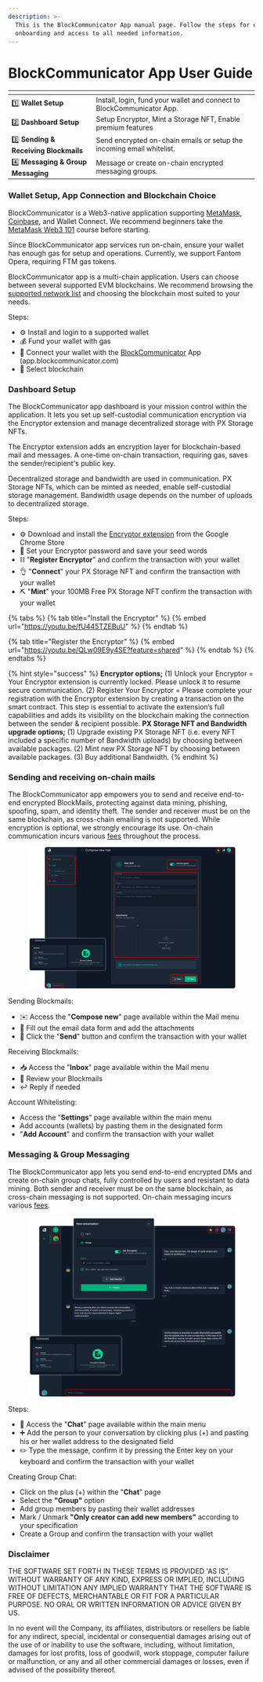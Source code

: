 ```yaml
---
description: >-
  This is the BlockCommunicator App manual page. Follow the steps for easier
  onboarding and access to all needed information.
---
```


# BlockCommunicator App User Guide

<table data-view="cards"><thead><tr><th></th><th></th><th data-hidden></th></tr></thead><tbody><tr><td>1️⃣ <strong>Wallet Setup</strong></td><td>Install, login, fund your wallet and connect to BlockCommunicator App.</td><td></td></tr><tr><td>2️⃣ <strong>Dashboard Setup</strong></td><td>Setup Encryptor, Mint a Storage NFT, Enable premium features</td><td></td></tr><tr><td>3️⃣ <strong>Sending &#x26; Receiving Blockmails</strong></td><td>Send encrypted on-chain emails or setup the incoming email whitelist.</td><td></td></tr><tr><td>4️⃣ <strong>Messaging &#x26; Group Messaging</strong></td><td>Message or create on-chain encrypted messaging groups.</td><td></td></tr></tbody></table>

### Wallet Setup, App Connection and Blockchain Choice

BlockCommunicator is a Web3-native application supporting [MetaMask](https://support.metamask.io/getting-started/getting-started-with-metamask/), [Coinbase](https://www.coinbase.com/learn/tips-and-tutorials/how-to-set-up-a-crypto-wallet), and Wallet Connect. We recommend beginners take the [MetaMask Web3 101](https://learn.metamask.io/overview) course before starting.

Since BlockCommunicator app services run on-chain, ensure your wallet has enough gas for setup and operations. Currently, we support Fantom Opera, requiring FTM gas tokens.&#x20;

BlockCommunicator app is a multi-chain application. Users can choose between several supported EVM blockchains. We recommend browsing the [supported network list](https://wiki.immu3.io/integrators/multi-chain) and choosing the blockchain most suited to your needs.

Steps:

* ⚙️ Install and login to a supported wallet
* 💰 Fund your wallet with gas
* 🤝 Connect your wallet with the [BlockCommunicator](https://app.blockcommunicator.com) App (app.blockcommunicator.com)
* 🔗 Select blockchain

### Dashboard Setup <a href="#dashboard-setup" id="dashboard-setup"></a>

The BlockCommunicator app dashboard is your mission control within the application. It lets you set up self-custodial communication encryption via the Encryptor extension and manage decentralized storage with PX Storage NFTs.

The Encryptor extension adds an encryption layer for blockchain-based mail and messages. A one-time on-chain transaction, requiring gas, saves the sender/recipient's public key.

Decentralized storage and bandwidth are used in communication. PX Storage NFTs, which can be minted as needed, enable self-custodial storage management. Bandwidth usage depends on the number of uploads to decentralized storage.

Steps:

* ⚙️ Download and install the [Encryptor extension](https://chrome.google.com/webstore/detail/encryptor/feolajpinjjfikmmeknkdjbllbppojij?authuser=3\&hl=en-GB) from the Google Chrome Store
* 🔧 Set your Encryptor password and save your seed words
* ⛓️ "**Register Encryptor**" and confirm the transaction with your wallet
* 👌 "**Connect**" your PX Storage NFT and confirm the transaction with your wallet
* ⛏️ "**Mint**" your 100MB Free PX Storage NFT confirm the transaction with your wallet

{% tabs %}
{% tab title="Install the Encryptor" %}
{% embed url="https://youtu.be/fU445TZEBuU" %}
{% endtab %}

{% tab title="Register the Encryptor" %}
{% embed url="https://youtu.be/QLw09E9y4SE?feature=shared" %}
{% endtab %}
{% endtabs %}

{% hint style="success" %}
**Encryptor options;** (1) Unlock your Encryptor = Your Encryptor extension is currently locked. Please unlock it to resume secure communication. (2) Register Your Encryptor = Please complete your registration with the Encryptor extension by creating a transaction on the smart contract. This step is essential to activate the extension’s full capabilities and adds its visibility on the blockchain making the connection between the sender & recipient possible. **PX Storage NFT and Bandwidth upgrade options;** (1) Upgrade existing PX Storage NFT (i.e. every NFT included a specific number of Bandwidth uploads) by choosing between available packages. (2) Mint new PX Storage NFT by choosing between available packages. (3) Buy additional Bandwidth.
{% endhint %}

### Sending and receiving on-chain mails <a href="#how-to-send-data-files-using-polygon-or-arbitrum-mainnets-1" id="how-to-send-data-files-using-polygon-or-arbitrum-mainnets-1"></a>

The BlockCommunicator app empowers you to send and receive end-to-end encrypted BlockMails, protecting against data mining, phishing, spoofing, spam, and identity theft. The sender and receiver must be on the same blockchain, as cross-chain emailing is not supported. While encryption is optional, we strongly encourage its use. On-chain communication incurs various [fees](https://wiki.immu3.io/builders/fees-and-integrator-economics) throughout the process.

<figure><img src="../../.gitbook/assets/dMail-infographics.png" alt=""><figcaption></figcaption></figure>

Sending Blockmails:

* ✉️ Access the "**Compose new**" page available within the Mail menu
* 📄 Fill out the email data form and add the attachments
* 🚀 Click the "**Send**" button and confirm the transaction with your wallet

Receiving Blockmails:

* 📥 Access the "**Inbox**" page available within the Mail menu
* 📨 Review your Blockmails
* ↩️ Reply if needed

Account Whitelisting:

* Access the "**Settings**" page available within the main menu
* Add accounts (wallets) by pasting them in the designated form
* "**Add Account**" and confirm the transaction with your wallet

### **Messaging & Group Messaging**

The BlockCommunicator app lets you send end-to-end encrypted DMs and create on-chain group chats, fully controlled by users and resistant to data mining. Both sender and receiver must be on the same blockchain, as cross-chain messaging is not supported. On-chain messaging incurs various [fees](https://wiki.immu3.io/builders/fees-and-integrator-economics).&#x20;



<figure><img src="../../.gitbook/assets/dChat-infographics.png" alt=""><figcaption></figcaption></figure>

Steps:

* 💬 Access the "**Chat**" page available within the main menu
* ➕ Add the person to your conversation by clicking plus (+) and pasting his or her wallet address to the designated field
* ✏️ Type the message, confirm it by pressing the Enter key on your keyboard and confirm the transaction with your wallet

Creating Group Chat:

* Click on the plus (+) within the "**Chat**" page
* Select the **"Group"** option
* Add group members by pasting their wallet addresses
* Mark / Unmark **"Only creator can add new members"** according to your specification
* Create a Group and confirm the transaction with your wallet

### Disclaimer

THE SOFTWARE SET FORTH IN THESE TERMS IS PROVIDED 'AS IS”, WITHOUT WARRANTY OF ANY KIND, EXPRESS OR IMPLIED, INCLUDING WITHOUT LIMITATION ANY IMPLIED WARRANTY THAT THE SOFTWARE IS FREE OF DEFECTS, MERCHANTABLE OR FIT FOR A PARTICULAR PURPOSE. NO ORAL OR WRITTEN INFORMATION OR ADVICE GIVEN BY US.

In no event will the Company, its affiliates, distributors or resellers be liable for any indirect, special, incidental or consequential damages arising out of the use of or inability to use the software, including, without limitation, damages for lost profits, loss of goodwill, work stoppage, computer failure or malfunction, or any and all other commercial damages or losses, even if advised of the possibility thereof.
